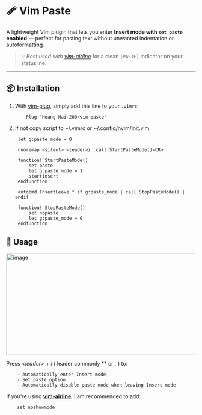 # 🩹 Vim Paste 

A lightweight Vim plugin that lets you enter **Insert mode with `set paste` enabled** — perfect for pasting text without unwanted indentation or autoformatting.

> 💡 *Best used with [vim-airline](https://github.com/vim-airline/vim-airline)* for a clean `[PASTE]` indicator on your statusline.

---

## 📦 Installation

1. With [vim-plug](https://github.com/junegunn/vim-plug), simply add this line to your `.vimrc`:

           Plug 'Hoang-Hai-200/vim-paste'


2. if not copy script to ~/.vimrc or ~/.config/nvim/init.vim

        let g:paste_mode = 0
        
        nnoremap <silent> <leader>i :call StartPasteMode()<CR>
        
        function! StartPasteMode()
            set paste
            let g:paste_mode = 1
            startinsert
        endfunction
        
        autocmd InsertLeave * if g:paste_mode | call StopPasteMode() | endif
        
        function! StopPasteMode()
            set nopaste
            let g:paste_mode = 0
        endfunction

## 🚀 Usage
<img width="812" height="270" alt="image" src="https://github.com/user-attachments/assets/4269a9c1-b26b-46fb-a337-a9a4956da230" />

Press *\<leader\>* + *i* ( leader commonly *\* or *,* ) to:
        
        - Automatically enter Insert mode
        - Set paste option
        - Automatically disable paste mode when leaving Insert mode


If you're using **[vim-airline](https://github.com/vim-airline/vim-airline)**, I am recommended to add:

        set noshowmode


